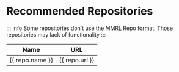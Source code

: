 # Recommended Repositories

::: info
Some repositories don't use the MMRL Repo format. Those repositories may lack of functionality
:::

<script setup>
import data from '../../public/repositories.json'
</script>

<table>
   <thead>
      <tr>
         <th>Name</th>
         <th>URL</th>
      </tr>
   </thead>
   <tbody>
    <tr v-for="repo in data" :key="repo.url">
        <td>{{ repo.name }}</td>
        <td><a :href="repo.url" target="_blank" rel="noreferrer">{{ repo.url }}</a></td>
    </tr>
   </tbody>
</table>